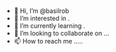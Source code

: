 - 👋 Hi, I’m @basilrob 
- 👀 I’m interested in .
- 🌱 I’m currently learning .
- 💞️ I’m looking to collaborate on ...
- 📫 How to reach me .....

<!---
basilrob/basilrob is a ✨ special ✨ repository because its `README.md` (this file) appears on your GitHub profile.
You can click the Preview link to take a look at your changes.
--->
